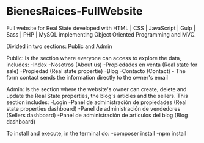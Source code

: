 # BienesRaices-FullWebsite

Full website for Real State developed with HTML | CSS | JavaScript | Gulp | Sass | PHP | MySQL implementing Object Oriented Programming and MVC. 

Divided in two sections: Public and Admin

Public: Is the section where everyone can access to explore the data, includes:
-Index
-Nosotros (About us)
-Propiedades en venta (Real state for sale)
-Propiedad (Real state propertie)
-Blog
-Contacto (Contact) - The form contact sends the information directly to the owner's email

Admin: Is the section where the website's owner can create, delete and update the Real State properties, the blog's articles and the sellers. This section includes:
-Login
-Panel de administración de propiedades (Real state properties dashboard)
-Panel de administración de vendedores (Sellers dashboard)
-Panel de administración de articulos del blog (Blog dashboard)

To install and execute, in the terminal do:
-composer install
-npm install
